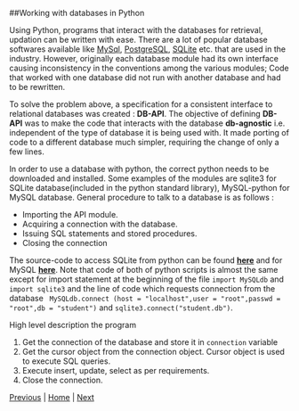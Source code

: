 ##Working with databases in Python

Using Python, programs that interact with the databases for retrieval, updation can be written with ease. There are a lot of popular database softwares available like [MySql](https://www.mysql.com/), [PostgreSQL](http://www.postgresql.org/), [SQLite](https://www.sqlite.org/) etc. that are used in the industry. However, originally each database module had its own interface causing inconsistency in the conventions among the various modules; Code that worked with one database did not run with another database and had to be rewritten.

To solve the problem above, a specification for a consistent interface to relational databases was created : __DB-API__. The objective of defining __DB-API__ was to make the code that interacts with the database __db-agnostic__ i.e. independent of the type of database it is being used with. It made porting of code to a different database much simpler, requiring the change of only a few lines.

In order to use a database with python, the correct python needs to be downloaded and installed. Some examples of the modules are sqlite3 for SQLite database(included in the python standard library), MySQL-python for MySQL database. General procedure to talk to a database is as follows :

* Importing the API module.
* Acquiring a connection with the database.
* Issuing SQL statements and stored procedures.
* Closing the connection

The source-code to access SQLite from python can be found [__here__](https://github.com/joed7/fose_python/blob/master/python-sqlite.py) and for MySQL [__here__](https://github.com/joed7/fose_python/blob/master/python-mysql.py). Note that code of both of python scripts is almost the same except for import statement at the beginning of the file `import MySQLdb` and `import sqlite3` and the line of code which requests connection from the database  ` MySQLdb.connect (host = "localhost",user = "root",passwd = "root",db = "student")` and `sqlite3.connect("student.db")`.

High level description the program  
1. Get the connection of the database and store it in `connection` variable  
2. Get the cursor object from the connection object. Cursor object is used to execute SQL queries.  
3. Execute insert, update, select as per requirements.  
4. Close the connection.  

[Previous](https://github.com/joed7/Python/blob/master/text-processing.md)  |  [Home](https://github.com/joed7/Python/blob/master/home.md)  |  [Next](https://github.com/joed7/fose_python/blob/master/numpy.md)
